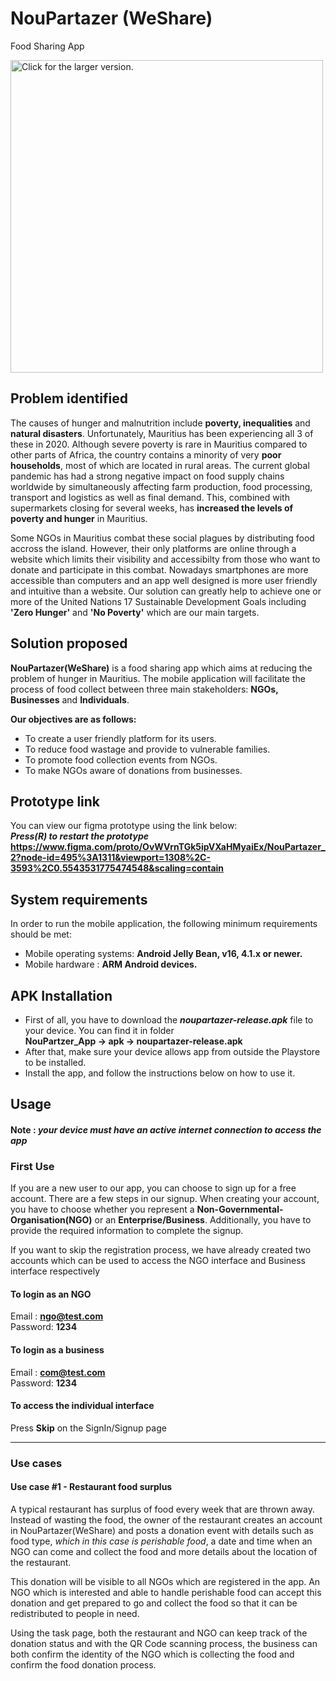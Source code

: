 # NouPartazer (WeShare)
Food Sharing App

<a href="https://drive.google.com/uc?export=view&id=1SLaJFSs542l1HZ7zWxCYHRHsTtjOOzHO"><img src="https://drive.google.com/uc?export=view&id=1SLaJFSs542l1HZ7zWxCYHRHsTtjOOzHO" style="width: 500px; max-width: 100%; height: auto" title="Click for the larger version." /></a>

## Problem identified
The causes of hunger and malnutrition include **poverty, inequalities** and **natural disasters**. Unfortunately, Mauritius has been experiencing all 3 of these in 2020. Although severe poverty is rare in Mauritius compared to other parts of Africa, the country contains a minority of very **poor households**, most of which are located in rural areas. The current global pandemic has had a strong negative impact on food supply chains worldwide by simultaneously affecting farm production, food processing, transport and logistics as well as final demand. This, combined with supermarkets closing for several weeks, has **increased the levels of poverty and hunger** in Mauritius.

Some NGOs in Mauritius combat these social plagues by distributing food accross the island. However, their only platforms are online through a website which limits their visibility and accessibilty from those who want to donate and participate in this combat. Nowadays smartphones are more accessible than computers and an app well designed is more user friendly and intuitive than a website. Our solution can greatly help to achieve one or more of the United Nations 17 Sustainable Development Goals including **'Zero Hunger'** and **'No Poverty'** which are our main targets.

## Solution proposed
**NouPartazer(WeShare)** is a food sharing app which aims at reducing the problem of hunger in Mauritius. The mobile application will facilitate the process of food collect between three main stakeholders: **NGOs, Businesses** and **Individuals**.

**Our objectives are as follows:**
- To create a user friendly platform for its users.
- To reduce food wastage and provide to vulnerable families.
- To promote food collection events from NGOs.
- To make NGOs aware of donations from businesses.

## Prototype link
You can view our figma prototype using the link below:<br>
***Press(R) to restart the prototype*** <br>
**https://www.figma.com/proto/OvWVrnTGk5ipVXaHMyaiEx/NouPartazer_2?node-id=495%3A1311&viewport=1308%2C-3593%2C0.5543531775474548&scaling=contain**

## System requirements
In order to run the mobile application, the following minimum requirements should be met:
- Mobile operating systems: **Android Jelly Bean, v16, 4.1.x or newer.**
- Mobile hardware         : **ARM Android devices.**

## APK Installation
- First of all, you have to download the ***noupartazer-release.apk*** file to your device. You can find it in folder <br>**NouPartzer_App -> apk -> noupartazer-release.apk**
- After that, make sure your device allows app from outside the Playstore to be installed.
- Install the app, and follow the instructions below on how to use it.

## Usage
#### Note : *your device must have an active internet connection to access the app*
### First Use
If you are a new user to our app, you can choose to sign up for a free account. There are a few steps in our signup. When creating your account, you have to choose whether you represent a **Non-Governmental-Organisation(NGO)** or an **Enterprise/Business**. Additionally, you have to provide the required information to complete the signup.

If you want to skip the registration process, we have already created two accounts which can be used to access the NGO interface and Business interface respectively

#### To login as an NGO
Email   : **ngo@test.com**<br>
Password: **1234**</br>

#### To login as a business
Email   : **com@test.com**<br>
Password: **1234**</br>

#### To access the individual interface
Press **Skip** on the SignIn/Signup page

---

### Use cases
#### Use case #1 - Restaurant food surplus
A typical restaurant has surplus of food every week that are thrown away. Instead of wasting the food, the owner of the restaurant creates an account in NouPartazer(WeShare) and posts a donation event with details such as food type, *which in this case is perishable food*, a date and time when an NGO can come and collect the food and more details about the location of the restaurant.<br>

This donation will be visible to all NGOs which are registered in the app. An NGO which is interested and able to handle perishable food can accept this donation and get prepared to go and collect the food so that it can be redistributed to people in need.

Using the task page, both the restaurant and NGO can keep track of the donation status and with the QR Code scanning process, the business can both confirm the identity of the NGO which is collecting the food and confirm the food donation process.
